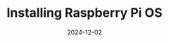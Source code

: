 ---
title: "Installing Raspberry Pi OS"
date: 2024-12-02
modify_date: 2025-03-10
cover: /assets/images/covers/2024-12-02_install-raspberrypios-05.png
tags:
  - linux
  - os
redirect_to:
  - /2024/12/02/meeting
---